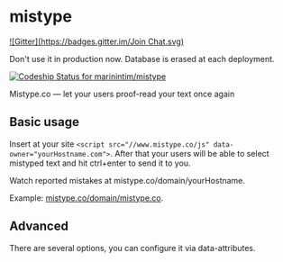 mistype
=======
[![Gitter](https://badges.gitter.im/Join Chat.svg)](https://gitter.im/marinintim/mistype?utm_source=badge&utm_medium=badge&utm_campaign=pr-badge&utm_content=badge)

Don't use it in production now. Database is erased at each deployment.

[ ![Codeship Status for marinintim/mistype](https://www.codeship.io/projects/28afe760-4315-0132-de8a-66a911c3ce6f/status)](https://www.codeship.io/projects/44577)


Mistype.co — let your users proof-read your text once again

## Basic usage
Insert at your site `<script src="//www.mistype.co/js" data-owner="yourHostname.com">`. After that your users will be able to select mistyped text and hit ctrl+enter to send it to you.

Watch reported mistakes at mistype.co/domain/yourHostname.

Example: [mistype.co/domain/mistype.co](//mistype.co/domain/mistype.co).

## Advanced
There are several options, you can configure it via data-attributes.